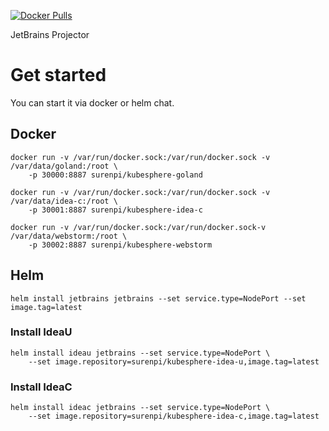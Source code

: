 [![Docker Pulls](https://img.shields.io/docker/pulls/surenpi/kubesphere-goland.svg)](https://hub.docker.com/r/surenpi/kubesphere-goland/tags)

JetBrains Projector

# Get started

You can start it via docker or helm chat.

## Docker

```
docker run -v /var/run/docker.sock:/var/run/docker.sock -v /var/data/goland:/root \
    -p 30000:8887 surenpi/kubesphere-goland
```

```
docker run -v /var/run/docker.sock:/var/run/docker.sock -v /var/data/idea-c:/root \
    -p 30001:8887 surenpi/kubesphere-idea-c
```

```
docker run -v /var/run/docker.sock:/var/run/docker.sock-v /var/data/webstorm:/root \
    -p 30002:8887 surenpi/kubesphere-webstorm
```

## Helm

`helm install jetbrains jetbrains --set service.type=NodePort --set image.tag=latest`

### Install IdeaU

```
helm install ideau jetbrains --set service.type=NodePort \
    --set image.repository=surenpi/kubesphere-idea-u,image.tag=latest
```

### Install IdeaC

```
helm install ideac jetbrains --set service.type=NodePort \
    --set image.repository=surenpi/kubesphere-idea-c,image.tag=latest
```
